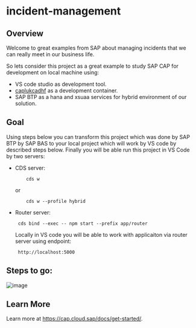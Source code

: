 # incident-management

## Overview

Welcome to great examples from SAP about managing incidents that we can really meet in our business life.

So lets consider this project as a great example to study SAP CAP for development on local machine using:

* VS code studio as development tool.
* [caplukcadhf](https://github.com/lukcad/caplukcadhf) as a development container.
* SAP BTP as a hana and xsuaa services for hybrid environment of our solution.

## Goal

  Using steps below you can transform this project which was done by SAP BTP by SAP BAS to your local project which will work by VS code by described steps below.
  Finally you will be able run this project in VS Code by two servers:

  - CDS server:

    		cds w

	or

      		cds w --profile hybrid

 - Router server:

  		cds bind --exec -- npm start --prefix app/router


   Locally in VS code you will be able to work with applicaiton via router server using endpoint:

   		http://localhost:5000
  

			
## Steps to go:

![image](https://github.com/lukcad/incident-management/assets/22641302/63c7daf5-a530-4a24-8803-1ffb6eb91df3)

  


## Learn More

Learn more at https://cap.cloud.sap/docs/get-started/.
